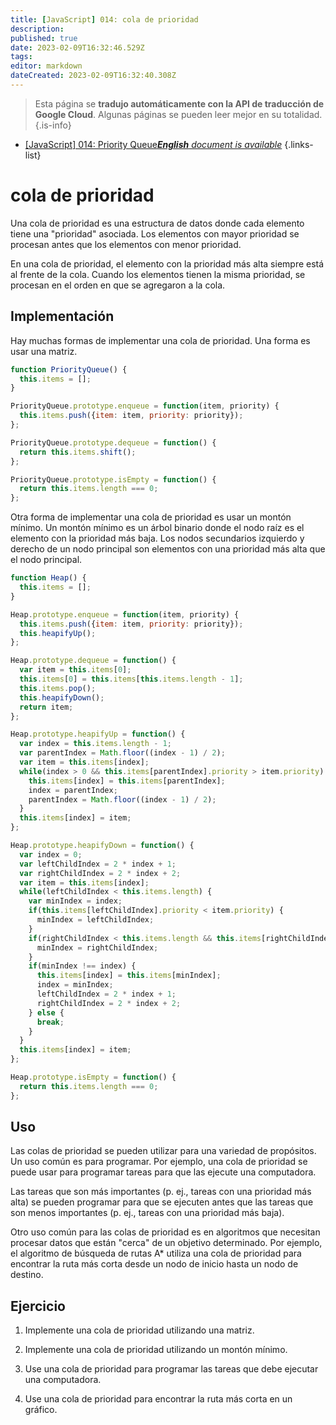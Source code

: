 ```yaml
---
title: [JavaScript] 014: cola de prioridad
description: 
published: true
date: 2023-02-09T16:32:46.529Z
tags: 
editor: markdown
dateCreated: 2023-02-09T16:32:40.308Z
---
```


> Esta página se **tradujo automáticamente con la API de traducción de Google Cloud**.
Algunas páginas se pueden leer mejor en su totalidad.{.is-info}



- [[JavaScript] 014: Priority Queue***English** document is available*](/en/Knowledge-base/Algorithm/javascript-014-priority-queue)
{.links-list}


# cola de prioridad

Una cola de prioridad es una estructura de datos donde cada elemento tiene una "prioridad" asociada. Los elementos con mayor prioridad se procesan antes que los elementos con menor prioridad.

En una cola de prioridad, el elemento con la prioridad más alta siempre está al frente de la cola. Cuando los elementos tienen la misma prioridad, se procesan en el orden en que se agregaron a la cola.

## Implementación

Hay muchas formas de implementar una cola de prioridad. Una forma es usar una matriz.

```javascript
function PriorityQueue() {
  this.items = [];
}

PriorityQueue.prototype.enqueue = function(item, priority) {
  this.items.push({item: item, priority: priority});
};

PriorityQueue.prototype.dequeue = function() {
  return this.items.shift();
};

PriorityQueue.prototype.isEmpty = function() {
  return this.items.length === 0;
};
```

Otra forma de implementar una cola de prioridad es usar un montón mínimo. Un montón mínimo es un árbol binario donde el nodo raíz es el elemento con la prioridad más baja. Los nodos secundarios izquierdo y derecho de un nodo principal son elementos con una prioridad más alta que el nodo principal.

```javascript
function Heap() {
  this.items = [];
}

Heap.prototype.enqueue = function(item, priority) {
  this.items.push({item: item, priority: priority});
  this.heapifyUp();
};

Heap.prototype.dequeue = function() {
  var item = this.items[0];
  this.items[0] = this.items[this.items.length - 1];
  this.items.pop();
  this.heapifyDown();
  return item;
};

Heap.prototype.heapifyUp = function() {
  var index = this.items.length - 1;
  var parentIndex = Math.floor((index - 1) / 2);
  var item = this.items[index];
  while(index > 0 && this.items[parentIndex].priority > item.priority) {
    this.items[index] = this.items[parentIndex];
    index = parentIndex;
    parentIndex = Math.floor((index - 1) / 2);
  }
  this.items[index] = item;
};

Heap.prototype.heapifyDown = function() {
  var index = 0;
  var leftChildIndex = 2 * index + 1;
  var rightChildIndex = 2 * index + 2;
  var item = this.items[index];
  while(leftChildIndex < this.items.length) {
    var minIndex = index;
    if(this.items[leftChildIndex].priority < item.priority) {
      minIndex = leftChildIndex;
    }
    if(rightChildIndex < this.items.length && this.items[rightChildIndex].priority < this.items[minIndex].priority) {
      minIndex = rightChildIndex;
    }
    if(minIndex !== index) {
      this.items[index] = this.items[minIndex];
      index = minIndex;
      leftChildIndex = 2 * index + 1;
      rightChildIndex = 2 * index + 2;
    } else {
      break;
    }
  }
  this.items[index] = item;
};

Heap.prototype.isEmpty = function() {
  return this.items.length === 0;
};
```

## Uso

Las colas de prioridad se pueden utilizar para una variedad de propósitos. Un uso común es para programar. Por ejemplo, una cola de prioridad se puede usar para programar tareas para que las ejecute una computadora.

Las tareas que son más importantes (p. ej., tareas con una prioridad más alta) se pueden programar para que se ejecuten antes que las tareas que son menos importantes (p. ej., tareas con una prioridad más baja).

Otro uso común para las colas de prioridad es en algoritmos que necesitan procesar datos que están "cerca" de un objetivo determinado. Por ejemplo, el algoritmo de búsqueda de rutas A* utiliza una cola de prioridad para encontrar la ruta más corta desde un nodo de inicio hasta un nodo de destino.

## Ejercicio

1. Implemente una cola de prioridad utilizando una matriz.

2. Implemente una cola de prioridad utilizando un montón mínimo.

3. Use una cola de prioridad para programar las tareas que debe ejecutar una computadora.

4. Use una cola de prioridad para encontrar la ruta más corta en un gráfico.